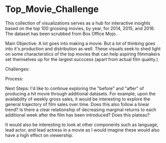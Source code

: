 # Top_Movie_Challenge
This collection of visualizations serves as a hub for interactive insights based on the top 100 grossing movies, by year, for 2014, 2015, and 2016. The dataset has been scrubbed from Box Office Mojo.

Main Objective:
A lot goes into making a movie. But a lot of thinking goes into it's production and distribution as well. These visuals seek to shed light on some characterstics of the top movies that can help aspiring filmmakers set themselves up for the largest succcess (apart from actual film quality.)

Challenges:

Process:

Next Steps:
I'd like to continue exploring the "before" and "after" of producing a hit movie through additional datasets. For example, upon the availability of weekly gross sales, it would be interesting to explore the general trajectory of film sales over time. Does this also follow a linear trend? Is there a clear relationship of decreasing marginal returns to each additional week after the film has been introduced? Does this plateau?

It would also be interesting to look at other components such as language, lead actor, and lead actress in a movie as I would imagine these would also have a high effect on viewership.
